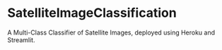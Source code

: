 # SatelliteImageClassification
A Multi-Class Classifier of Satellite Images, deployed using Heroku and Streamlit. 
